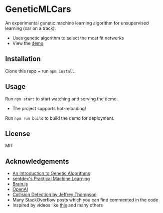 # GeneticMLCars

An experimental genetic machine learning algorithm for unsupervised learning (car on a track).

- Uses genetic algorithm to select the most fit networks
- View the [demo](https://jonnylin13.github.io/GeneticMLCars)

## Installation

Clone this repo + run `npm install`.

## Usage

Run `npm start` to start watching and serving the demo.

- The project supports hot-reloading!

Run `npm run build` to build the demo for deployment.

## License

MIT

## Acknowledgements

- [An Introduction to Genetic Algorithms](https://www.whitman.edu/Documents/Academics/Mathematics/2014/carrjk.pdf)
- [sentdex's Practical Machine Learning](https://www.youtube.com/watch?v=OGxgnH8y2NM&list=PLQVvvaa0QuDfKTOs3Keq_kaG2P55YRn5v)
- [Brain.js](https://github.com/harthur/brain)
- [OpenAI](https://openai.com/blog/evolution-strategies/)
- [Collision Detection by Jeffrey Thompson](http://www.jeffreythompson.org/collision-detection/table_of_contents.php)
- Many StackOverflow posts which you can find commented in the code
- Inspired by videos like [this](https://www.youtube.com/watch?v=Aut32pR5PQA) and many others
